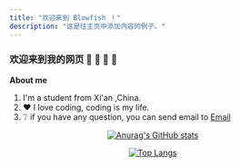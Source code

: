 ```yaml
---
title: "欢迎来到 Blowfish ！"
description: "这是往主页中添加内容的例子。"
---
```


### 欢迎来到我的网页  :clap: :clap: :clap: :clap:

**About me**

1. I'm a student from Xi'an ,China.
2. ❤️ I love coding, coding is my life.
3. ❔ if you have any question, you can send email to <a href="mailto:xdu2814031084@gmail.com">Email</a>


<div id = "body" align = 'center'>

[![Anurag's GitHub stats](https://github-readme-stats.vercel.app/api?username=looksaw2&show_icons=true&theme=dracula)](https://github.com/anuraghazra/github-readme-stats) 


[![Top Langs](https://github-readme-stats.vercel.app/api/top-langs/?username=looksaw2)](https://github.com/anuraghazra/github-readme-stats)

<script src="https://fastly.jsdelivr.net/npm/live2d-widgets@1.0.0-rc.7/dist/autoload.js"></script>
</div>